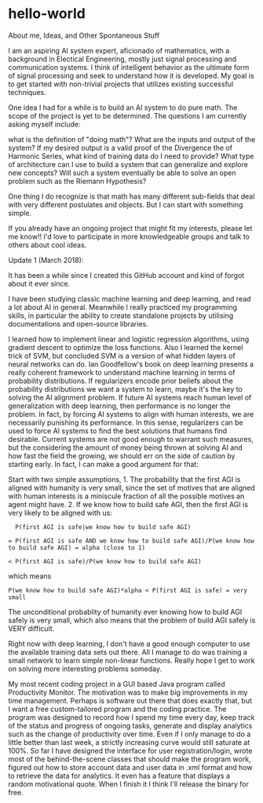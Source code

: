 # hello-world
About me, Ideas, and Other Spontaneous Stuff

I am an aspiring AI system expert, aficionado of mathematics, with a background in Electical Engineering, mostly just signal processing and communication systems. I think of intelligent behavior as the ultimate form of signal processing and seek to understand how it is developed. My goal is to get started with non-trivial projects that utilizes existing successful techniques.

One idea I had for a while is to build an AI system to do pure math. The scope of the project is yet to be determined. The questions I am currently asking myself include:

what is the definition of "doing math"?
What are the inputs and output of the system?
If my desired output is a valid proof of the Divergence the of Harmonic Series, what kind of training data do I need to provide?
What type of architecture can I use to build a system that can generalize and explore new concepts?
Will such a system eventually be able to solve an open problem such as the Riemann Hypothesis?

One thing I do recognize is that math has many different sub-fields that deal with very different postulates and objects. But I can start with something simple.

If you already have an ongoing project that might fit my interests, please let me know!! I'd love to participate in more knowledgeable groups and talk to others about cool ideas.


Update 1 (March 2018):

It has been a while since I created this GitHub account and kind of forgot about it ever since. 

I have been studying classic machine learning and deep learning, and read a lot about AI in general. Meanwhile I really practiced my programming skills, in particular the ability to create standalone projects by utilising documentations and open-source libraries.

I learned how to implement linear and logistic regression algorithms, using gradient descent to optimize the loss functions. Also I learned the kernel trick of SVM, but concluded SVM is a version of what hidden layers of neural networks can do. Ian Goodfellow's book on deep learning presents a really coherent framework to understand machine learning in terms of probability distributions. If regularizers encode prior beliefs about the probability distributions we want a system to learn, maybe it's the key to solving the AI alignment problem. If future AI systems reach human level of generalization with deep learning, then performance is no longer the problem. In fact, by forcing AI systems to align with human interests, we are necessarily punishing its performance. In this sense, regularizers can be used to force AI systems to find the best solutions that humans find desirable. Current systems are not good enough to warrant such measures, but the considering the amount of money being thrown at solving AI and how fast the field the growing, we should err on the side of caution by starting early. In fact, I can make a good argument for that:

Start with two simple assumptions, 1. The probability that the first AGI is aligned with humanity is very small, since the set of motives that are aligned with human interests is a miniscule fraction of all the possible motives an agent might have. 2. If we know how to build safe AGI, then the first AGI is very likely to be aligned with us:

	  P(first AGI is safe|we know how to build safe AGI)
	
	= P(first AGI is safe AND we know how to build safe AGI)/P(we know how to build safe AGI) = alpha (close to 1)

	< P(first AGI is safe)/P(we know how to build safe AGI)

which means

	P(we know how to build safe AGI)*alpha < P(first AGI is safe) = very small
  
The unconditional probablity of humanity ever knowing how to build AGI safely is very small, which also means that the problem of build AGI safely is VERY difficult.

Right now with deep learning, I don't have a good enough computer to use the available training data sets out there. All I manage to do was training a small network to learn simple non-linear functions. Really hope I get to work on solving more interesting problems someday.

My most recent coding project in a GUI based Java program called Productivity Monitor. The motivation was to make big improvements in my time management. Perhaps is software out there that does exactly that, but I want a free custom-tailored program and the coding practice. The program was designed to record how I spend my time every day, keep track of the status and progress of ongoing tasks, generate and display analytics such as the change of productivity over time. Even if I only manage to do a little better than last week, a strictly increasing curve would still saturate at 100%. So far I have designed the interface for user registration/login, wrote most of the behind-the-scene classes that should make the program work, figured out how to store account data and user data in .xml format and how to retrieve the data for analytics. It even has a feature that displays a random motivational quote. When I finish it I think I'll release the binary for free.
